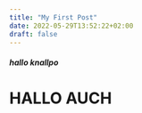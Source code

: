 ```yaml
---
title: "My First Post"
date: 2022-05-29T13:52:22+02:00
draft: false
---
```



##### hallo knallpo





# HALLO AUCH

